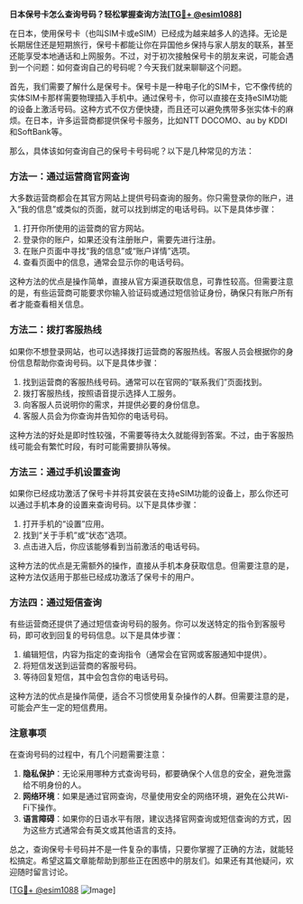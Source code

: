 **日本保号卡怎么查询号码？轻松掌握查询方法[[TG💪+ @esim1088](https://t.me/s/esim1088)]**

在日本，使用保号卡（也叫SIM卡或eSIM）已经成为越来越多人的选择。无论是长期居住还是短期旅行，保号卡都能让你在异国他乡保持与家人朋友的联系，甚至还能享受本地通话和上网服务。不过，对于初次接触保号卡的朋友来说，可能会遇到一个问题：如何查询自己的号码呢？今天我们就来聊聊这个问题。

首先，我们需要了解什么是保号卡。保号卡是一种电子化的SIM卡，它不像传统的实体SIM卡那样需要物理插入手机中。通过保号卡，你可以直接在支持eSIM功能的设备上激活号码。这种方式不仅方便快捷，而且还可以避免携带多张实体卡的麻烦。在日本，许多运营商都提供保号卡服务，比如NTT DOCOMO、au by KDDI和SoftBank等。

那么，具体该如何查询自己的保号卡号码呢？以下是几种常见的方法：

### 方法一：通过运营商官网查询

大多数运营商都会在其官方网站上提供号码查询的服务。你只需登录你的账户，进入“我的信息”或类似的页面，就可以找到绑定的电话号码。以下是具体步骤：

1. 打开你所使用的运营商的官方网站。
2. 登录你的账户，如果还没有注册账户，需要先进行注册。
3. 在账户页面中寻找“我的信息”或“账户详情”选项。
4. 查看页面中的信息，通常会显示你的电话号码。

这种方法的优点是操作简单，直接从官方渠道获取信息，可靠性较高。但需要注意的是，有些运营商可能要求你输入验证码或通过短信验证身份，确保只有账户所有者才能查看相关信息。

### 方法二：拨打客服热线

如果你不想登录网站，也可以选择拨打运营商的客服热线。客服人员会根据你的身份信息帮助你查询号码。以下是具体步骤：

1. 找到运营商的客服热线号码。通常可以在官网的“联系我们”页面找到。
2. 拨打客服热线，按照语音提示选择人工服务。
3. 向客服人员说明你的需求，并提供必要的身份信息。
4. 客服人员会为你查询并告知你的电话号码。

这种方法的好处是即时性较强，不需要等待太久就能得到答案。不过，由于客服热线可能会有繁忙时段，有时可能需要排队等候。

### 方法三：通过手机设置查询

如果你已经成功激活了保号卡并将其安装在支持eSIM功能的设备上，那么你还可以通过手机本身的设置来查询号码。以下是具体步骤：

1. 打开手机的“设置”应用。
2. 找到“关于手机”或“状态”选项。
3. 点击进入后，你应该能够看到当前激活的电话号码。

这种方法的优点是无需额外的操作，直接从手机本身获取信息。但需要注意的是，这种方法仅适用于那些已经成功激活了保号卡的用户。

### 方法四：通过短信查询

有些运营商还提供了通过短信查询号码的服务。你可以发送特定的指令到客服号码，即可收到回复的号码信息。以下是具体步骤：

1. 编辑短信，内容为指定的查询指令（通常会在官网或客服通知中提供）。
2. 将短信发送到运营商的客服号码。
3. 等待回复短信，其中会包含你的电话号码。

这种方法的优点是操作简便，适合不习惯使用复杂操作的人群。但需要注意的是，可能会产生一定的短信费用。

### 注意事项

在查询号码的过程中，有几个问题需要注意：

1. **隐私保护**：无论采用哪种方式查询号码，都要确保个人信息的安全，避免泄露给不明身份的人。
2. **网络环境**：如果是通过官网查询，尽量使用安全的网络环境，避免在公共Wi-Fi下操作。
3. **语言障碍**：如果你的日语水平有限，建议选择官网查询或短信查询的方式，因为这些方式通常会有英文或其他语言的支持。

总之，查询保号卡号码并不是一件复杂的事情，只要你掌握了正确的方法，就能轻松搞定。希望这篇文章能帮助到那些正在困惑中的朋友们。如果还有其他疑问，欢迎随时留言讨论。

[[TG💪+ @esim1088](https://t.me/s/esim1088) ![Image](https://i.postimg.cc/4NQfJmqS/Snipaste-2025-05-13-00-14-12.png)]